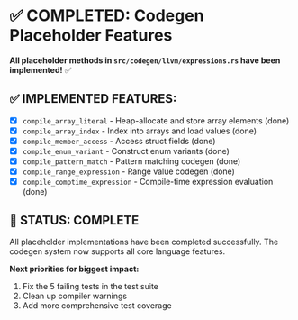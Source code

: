 # ✅ COMPLETED: Codegen Placeholder Features

**All placeholder methods in `src/codegen/llvm/expressions.rs` have been implemented!** ✅

## ✅ **IMPLEMENTED FEATURES:**

- [x] `compile_array_literal` - Heap-allocate and store array elements (done)
- [x] `compile_array_index` - Index into arrays and load values (done)
- [x] `compile_member_access` - Access struct fields (done)
- [x] `compile_enum_variant` - Construct enum variants (done)
- [x] `compile_pattern_match` - Pattern matching codegen (done)
- [x] `compile_range_expression` - Range value codegen (done)
- [x] `compile_comptime_expression` - Compile-time expression evaluation (done)

## 🎉 **STATUS: COMPLETE**

All placeholder implementations have been completed successfully. The codegen system now supports all core language features.

**Next priorities for biggest impact:**
1. Fix the 5 failing tests in the test suite
2. Clean up compiler warnings
3. Add more comprehensive test coverage 